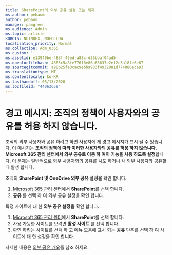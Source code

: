 ```yaml
---
title: SharePoint의 외부 공유 설정 또는 해제
ms.author: pebaum
author: pebaum
manager: pamgreen
ms.audience: Admin
ms.topic: article
ROBOTS: NOINDEX, NOFOLLOW
localization_priority: Normal
ms.collection: Adm_O365
ms.custom: ''
ms.assetid: e13940be-483f-46ed-a88c-d36bbaf04ad5
ms.openlocfilehash: 4883c5a8fe77610e86a66637e2e12c3a18fe6e67
ms.sourcegitcommit: a98b25fa3cac9ebba983f4932881d774880aca93
ms.translationtype: MT
ms.contentlocale: ko-KR
ms.lasthandoff: 05/13/2020
ms.locfileid: "44063659"
---
```

# <a name="warning-message-your-organizations-policies-dont-allow-you-to-share-with-these-users"></a>경고 메시지: 조직의 정책이 사용자와의 공유를 허용 하지 않습니다.

조직의 외부 사용자와 공유 하려고 하면 사용자에 게 경고 메시지가 표시 될 수 있습니다. 이 메시지는 **조직의 정책에 따라 이러한 사용자와의 공유를 허용 하지 않습니다. Microsoft 365 관리 센터에서 외부 공유로 이동 하 여이 기능을 사용 하도록 설정**합니다. 이 문제는 일반적으로 외부 사용자와의 공유를 시도 하거나 새 외부 사용자와 공유할 때 발생 합니다.

조직의 **SharePoint 및 OneDrive 외부 공유 설정을** 확인 합니다.

1. [Microsoft 365 관리 센터](https://admin.microsoft.com/AdminPortal/Home#/homepage">https://admin.microsoft.com/)에서 **SharePoint**를 선택 합니다.
3. **공유** 를 선택 하 여 외부 공유 설정을 확인 합니다.

특정 사이트에 대 한 **외부 공유 설정을** 확인 합니다.

1. [Microsoft 365 관리 센터](https://admin.microsoft.com/AdminPortal/Home#/homepage">https://admin.microsoft.com/)에서 **SharePoint**를 선택 합니다.
2. 사용 가능한 사이트를 보려면 **활성 사이트** 를 선택 합니다.
3. 확인 하려는 사이트를 선택 하 고 메뉴 모음에 표시 되는 **공유** 단추를 선택 하 여 사이트에 대 한 설정을 확인 합니다.

자세한 내용은 [외부 공유 개요](https://docs.microsoft.com/sharepoint/external-sharing-overview)를 참조 하세요.